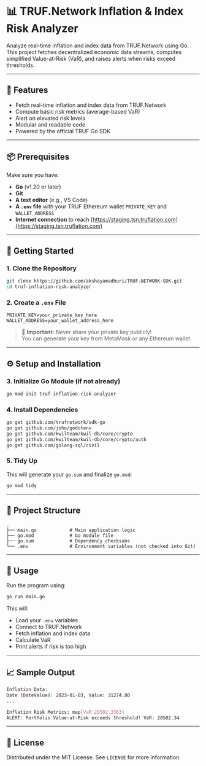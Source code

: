 # 📊 TRUF.Network Inflation & Index Risk Analyzer

Analyze real-time inflation and index data from TRUF.Network using Go. This project fetches decentralized economic data streams, computes simplified Value-at-Risk (VaR), and raises alerts when risks exceed thresholds.

---

## 🧱 Features

- Fetch real-time inflation and index data from TRUF.Network
- Compute basic risk metrics (average-based VaR)
- Alert on elevated risk levels
- Modular and readable code
- Powered by the official TRUF Go SDK

---

## 📦 Prerequisites

Make sure you have:

- **Go** (v1.20 or later)
- **Git**
- **A text editor** (e.g., VS Code)
- **A `.env` file** with your TRUF Ethereum wallet `PRIVATE_KEY` and `WALLET_ADDRESS`
- **Internet connection** to reach [https://staging.tsn.truflation.com](https://staging.tsn.truflation.com)

---

## 🚀 Getting Started

### 1. Clone the Repository

```bash
git clone https://github.com/akshayamadhuri/TRUF.NETWORK-SDK.git
cd truf-inflation-risk-analyzer
```

### 2. Create a `.env` File

```env
PRIVATE_KEY=your_private_key_here
WALLET_ADDRESS=your_wallet_address_here
```

> 🔐 **Important:** Never share your private key publicly!  
> You can generate your key from MetaMask or any Ethereum wallet.

---

## ⚙️ Setup and Installation

### 3. Initialize Go Module (if not already)

```bash
go mod init truf-inflation-risk-analyzer
```

### 4. Install Dependencies

```bash
go get github.com/trufnetwork/sdk-go
go get github.com/joho/godotenv
go get github.com/kwilteam/kwil-db/core/crypto
go get github.com/kwilteam/kwil-db/core/crypto/auth
go get github.com/golang-sql/civil
```

### 5. Tidy Up

This will generate your `go.sum` and finalize `go.mod`:

```bash
go mod tidy
```

---

## 🧠 Project Structure

```
.
├── main.go            # Main application logic
├── go.mod             # Go module file
├── go.sum             # Dependency checksums
└── .env               # Environment variables (not checked into Git)
```

---

## 🔧 Usage

Run the program using:

```bash
go run main.go
```

This will:

- Load your `.env` variables
- Connect to TRUF.Network
- Fetch inflation and index data
- Calculate VaR
- Print alerts if risk is too high

---

## 📈 Sample Output

```bash
Inflation Data:
Date (DateValue): 2023-01-03, Value: 31274.80
...

Inflation Risk Metrics: map[VaR:28502.3363]
ALERT: Portfolio Value-at-Risk exceeds threshold! VaR: 28502.34
```

---

## 📝 License

Distributed under the MIT License. See `LICENSE` for more information.
